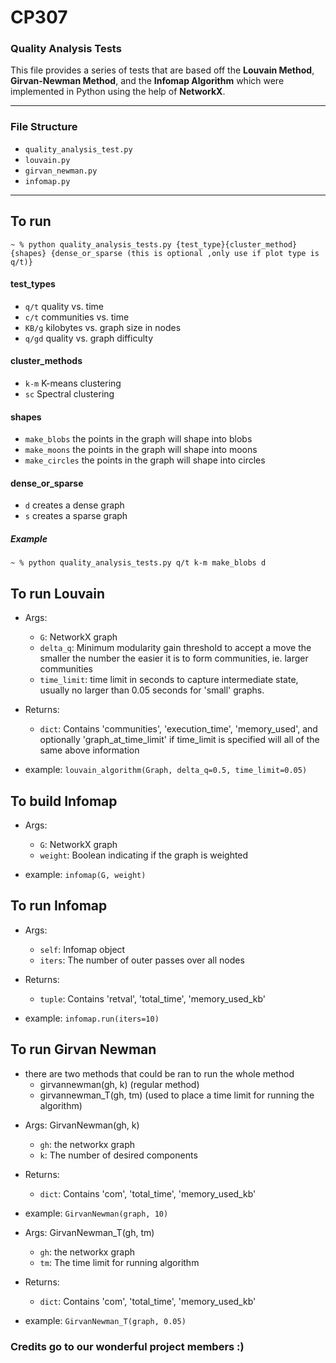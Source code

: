 # CP307

### Quality Analysis Tests

This file provides a series of tests that are based off the **Louvain Method**, **Girvan-Newman Method**, and the **Infomap Algorithm** which were implemented in Python using the help of **NetworkX**.  

---
### File Structure
- ```quality_analysis_test.py```
- ```louvain.py```
- ```girvan_newman.py```
- ```infomap.py```

---

## To run
```~ % python quality_analysis_tests.py {test_type}{cluster_method} {shapes} {dense_or_sparse (this is optional ,only use if plot type is q/t)}```
#### test_types 
- ```q/t``` quality vs. time
- ```c/t``` communities vs. time
- ```KB/g``` kilobytes vs. graph size in nodes
- ```q/gd``` quality vs. graph difficulty
#### cluster_methods
- ```k-m``` K-means clustering
- ```sc``` Spectral clustering
#### shapes
- ```make_blobs``` the points in the graph will shape into blobs
- ```make_moons``` the points in the graph will shape into moons
- ```make_circles``` the points in the graph will shape into circles
#### dense_or_sparse
- ```d``` creates a dense graph
- ```s``` creates a sparse graph
##### Example
```~ % python quality_analysis_tests.py q/t k-m make_blobs d```


## To run Louvain 
* Args:
    - ```G```: NetworkX graph
    - ```delta_q```: Minimum modularity gain threshold to accept a move the 
                     smaller the number the easier it is to form communities, 
                     ie. larger communities 
    - ```time_limit```: time limit in seconds to capture intermediate state,   
                        usually no larger than 0.05 seconds for 'small' graphs.
   
* Returns:
    - ```dict```: Contains 'communities', 'execution_time', 'memory_used', 
            and optionally 'graph_at_time_limit' if time_limit is specified will all of the same above information

* example: ```louvain_algorithm(Graph, delta_q=0.5, time_limit=0.05)```


## To build Infomap 
* Args:
    - ```G```: NetworkX graph
    - ```weight```: Boolean indicating if the graph is weighted

* example: ```infomap(G, weight)```

## To run Infomap 
* Args:
    - ```self```: Infomap object
    - ```iters```: The number of outer passes over all nodes
   
* Returns:
    - ```tuple```: Contains 'retval', 'total_time', 'memory_used_kb'

* example: ```infomap.run(iters=10)```

## To run Girvan Newman 
- there are two methods that could be ran to run the whole method
    - girvannewman(gh, k) (regular method)
    - girvannewman_T(gh, tm) (used to place a time limit for running the algorithm)

* Args: GirvanNewman(gh, k)
    - ```gh```: the networkx graph
    - ```k```: The number of desired components
   
* Returns:
    - ```dict```: Contains 'com', 'total_time', 'memory_used_kb'
 * example: ```GirvanNewman(graph, 10)```
      
* Args: GirvanNewman_T(gh, tm)
    - ```gh```: the networkx graph
    - ```tm```: The time limit for running algorithm
   
* Returns:
    - ```dict```: Contains 'com', 'total_time', 'memory_used_kb'
* example: ```GirvanNewman_T(graph, 0.05)```

  
### Credits go to our wonderful project members :)
